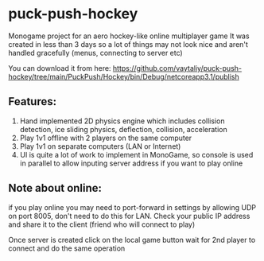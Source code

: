 # puck-push-hockey
Monogame project for an aero hockey-like online multiplayer game
It was created in less than 3 days so a lot of things may not look nice and aren't handled gracefully (menus, connecting to server etc)

You can download it from here: https://github.com/vaytaliy/puck-push-hockey/tree/main/PuckPush/Hockey/bin/Debug/netcoreapp3.1/publish

## Features:
1. Hand implemented 2D physics engine which includes collision detection, ice sliding physics, deflection, collision, acceleration
2. Play 1v1 offline with 2 players on the same computer
3. Play 1v1 on separate computers (LAN or Internet)
4. UI is quite a lot of work to implement in MonoGame, so console is used in parallel to allow inputing server address if you want to play online

## Note about online:

if you play online you may need to port-forward in settings by allowing UDP on port 8005, don't need to do this for LAN. Check your public IP address and share it to the client (friend who will connect to play)

Once server is created click on the local game button wait for 2nd player to connect and do the same operation

